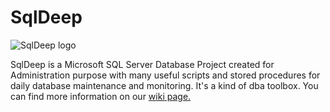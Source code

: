 # SqlDeep

![SqlDeep logo](https://sqldeep.com/wp-content/uploads/2020/05/SQLDeepBlockV3_Transparent_120.png)

SqlDeep is a Microsoft SQL Server Database Project created for Administration purpose with many useful scripts and stored procedures for daily database maintenance and monitoring. It's a kind of dba toolbox.
You can find more information on our [wiki page.](https://github.com/SiavashGolchoobian/SqlDeep/wiki)
